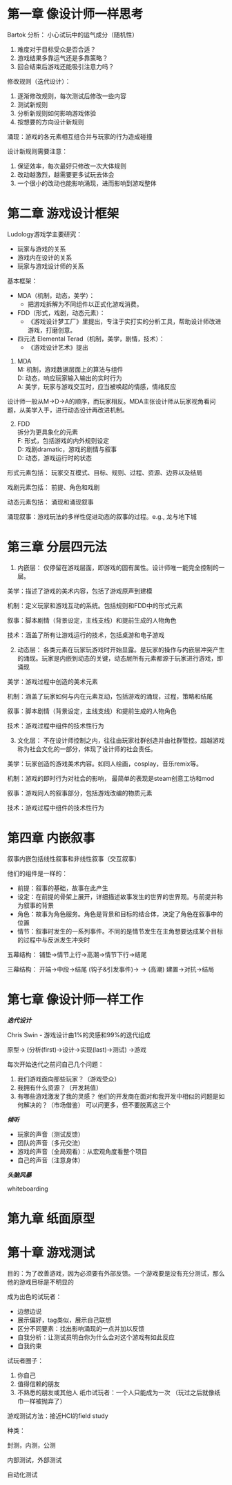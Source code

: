 # 第一章 像设计师一样思考
Bartok
分析：
小心试玩中的运气成分（随机性）
1. 难度对于目标受众是否合适？
2. 游戏结果多靠运气还是多靠策略？
3. 回合结束后游戏还能吸引注意力吗？

修改规则（迭代设计）：
1. 逐渐修改规则，每次测试后修改一些内容
2. 测试新规则
3. 分析新规则如何影响游戏体验
4. 按想要的方向设计新规则

涌现：游戏的各元素相互组合并与玩家的行为造成碰撞

设计新规则需要注意：
1. 保证效率，每次最好只修改一次大体规则
2. 改动越激烈，越需要更多试玩去体会
3. 一个很小的改动也能影响涌现，进而影响到游戏整体

# 第二章 游戏设计框架

Ludology游戏学主要研究：
- 玩家与游戏的关系
- 游戏内在设计的关系
- 玩家与游戏设计师的关系

基本框架：
- MDA（机制，动态，美学）：
  - 把游戏拆解为不同组件以正式化游戏消费。
- FDD（形式，戏剧，动态元素）：
  - 《游戏设计梦工厂》里提出，专注于实打实的分析工具，帮助设计师改进游戏，打磨创意。
- 四元法 Elemental Terad（机制，美学，剧情，技术）：
  - 《游戏设计艺术》提出


1. MDA  
M: 机制，游戏数据层面上的算法与组件  
D: 动态，响应玩家输入输出的实时行为  
A: 美学，玩家与游戏交互时，应当被唤起的情感，情绪反应

设计师一般从M->D->A的顺序，而玩家相反。MDA主张设计师从玩家视角看问题，从美学入手，进行动态设计再改进机制。

2. FDD  
拆分为更具象化的元素  
F: 形式，包括游戏的内外规则设定  
D: 戏剧dramatic，游戏的剧情与叙事  
D: 动态，游戏运行时的状态

形式元素包括：
玩家交互模式、目标、规则、过程、资源、边界以及结局

戏剧元素包括：
前提、角色和戏剧

动态元素包括：
涌现和涌现叙事

涌现叙事：游戏玩法的多样性促进动态的叙事的过程。e.g., 龙与地下城


# 第三章 分层四元法

1. 内嵌层：
仅停留在游戏层面，即游戏的固有属性。设计师唯一能完全控制的一层。

美学：描述了游戏的美术内容，包括了游戏原声到建模

机制：定义玩家和游戏互动的系统。包括规则和FDD中的形式元素

叙事：脚本剧情（背景设定，主线支线）和提前生成的人物角色

技术：涵盖了所有让游戏运行的技术，包括桌游和电子游戏

2. 动态层：
各类元素在玩家玩游戏时开始显露。是玩家的操作与内嵌层冲突产生的涌现。玩家是内嵌到动态的关键，动态层所有元素都源于玩家进行游戏，即涌现

美学：游戏过程中创造的美术元素

机制：涵盖了玩家如何与内在元素互动，包括游戏的涌现，过程，策略和结尾

叙事：脚本剧情（背景设定，主线支线）和提前生成的人物角色

技术：游戏过程中组件的技术性行为

3. 文化层：
不在设计师控制之内，往往由玩家社群创造并由社群管控。超越游戏称为社会文化的一部分，体现了设计师的社会责任。

美学：玩家创造的游戏美术内容。如同人绘画，cosplay，音乐remix等。

机制：游戏的即时行为对社会的影响， 最简单的表现是steam创意工坊和mod

叙事：游戏同人的叙事部分，包括游戏改编的物质元素

技术：游戏过程中组件的技术性行为


# 第四章 内嵌叙事

叙事内嵌包括线性叙事和非线性叙事（交互叙事）

他们的组件是一样的：
- 前提：叙事的基础，故事在此产生
- 设定：在前提的骨架上展开，详细描述故事发生的世界的世界观。与前提并称为叙事的背景
- 角色：故事为角色服务。角色是背景和目标的结合体，决定了角色在叙事中的位置
- 情节：叙事时发生的一系列事件。不同的是情节发生在主角想要达成某个目标的过程中与反派发生冲突时


五幕结构：
铺垫->情节上行->高潮->情节下行->结尾

三幕结构：
开端->中段->结尾
(钩子&引发事件)-> -> (高潮)
建置->对抗->结局


# 第七章 像设计师一样工作

***迭代设计***

Chris Swin - 游戏设计由1%的灵感和99%的迭代组成

原型-> (分析(first)->设计->实现(last)->测试) ->游戏

每次开始迭代之前问自己几个问题：
1. 我们游戏面向那些玩家？（游戏受众）
2. 我拥有什么资源？（开发耗值）
3. 有哪些游戏激发了我的灵感？ 他们的开发商在面对和我开发中相似的问题是如何解决的？（市场借鉴）
可以问更多，但不要脱离这三个

***倾听***

- 玩家的声音（测试反馈）
- 团队的声音（多元交流）
- 游戏的声音（全局观看）：从宏观角度看整个项目
- 自己的声音（注意身体）

***头脑风暴***

whiteboarding

# 第九章 纸面原型

# 第十章 游戏测试

目的：为了改善游戏，因为必须要有外部反馈。一个游戏要是没有充分测试，那么他的游戏目标是不明显的

成为出色的试玩者：
- 边想边说
- 展示偏好，tag类似，展示自己联想
- 区分不同要素：找出影响涌现的一点并加以反馈
- 自我分析：让测试员明白你为什么会对这个游戏有如此反应
- 自我约束

试玩者圈子：
1. 你自己
2. 值得信赖的朋友
3. 不熟悉的朋友或其他人
纸巾试玩者：一个人只能成为一次 （玩过之后就像纸巾一样被抛弃了）

游戏测试方法：接近HCI的field study

种类：

封测，内测，公测

内部测试，外部测试

自动化测试


